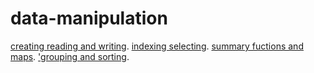 # data-manipulation
[creating reading and writing](../input/wine-reviews/winemag-data_first150k.csv).
[indexing selecting](https://www.kaggle.com/rudrakumawat22/exercise-indexing-selecting-assigning).
[summary fuctions and maps](https://www.kaggle.com/rudrakumawat22/exercise-summary-functions-and-maps).
['grouping and sorting](https://www.kaggle.com/rudrakumawat22/exercise-grouping-and-sorting).
